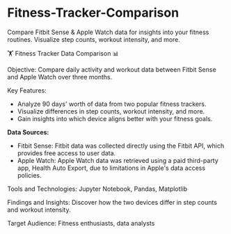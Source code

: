 # Fitness-Tracker-Comparison
Compare Fitbit Sense &amp; Apple Watch data for insights into your fitness routines. Visualize step counts, workout intensity, and more.

🏋️ Fitness Tracker Data Comparison 📊

Objective: Compare daily activity and workout data between Fitbit Sense and Apple Watch over three months.

Key Features:
- Analyze 90 days' worth of data from two popular fitness trackers.
- Visualize differences in step counts, workout intensity, and more.
- Gain insights into which device aligns better with your fitness goals.

**Data Sources:**

- Fitbit Sense: Fitbit data was collected directly using the Fitbit API, which provides free access to user data.
- Apple Watch: Apple Watch data was retrieved using a paid third-party app, Health Auto Export, due to limitations in Apple's data access policies.


Tools and Technologies: Jupyter Notebook, Pandas, Matplotlib

Findings and Insights: Discover how the two devices differ in step counts and workout intensity.

Target Audience: Fitness enthusiasts, data analysts

